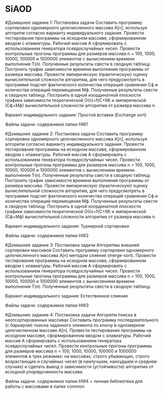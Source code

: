 # SiAOD
#Домашнее задание 1:
Постановка задачи
Составить программу сортировки одномерного целочисленного массива A[n], используя алгоритм согласно варианту индивидуального задания. Провести тестирование программы на исходном массиве, сформированном вводом с клавиатуры. Рабочий массив A сформировать с использованием генератора псевдослучайных чисел. Провести контрольные прогоны программы для размеров массива n = 100, 1000, 10000, 100000 и 1000000 элементов с вычислением времени выполнения T(n). Полученные результаты свести в сводную таблицу. Построить график зависимости времени выполнения программы от размера массива. 
Провести эмпирическую (практическую) оценку вычислительной сложности алгоритма, для чего предусмотреть в программе подсчет фактического количества операций сравнения Сф и количества операций перемещения Мф. Полученные результаты свести в сводную таблицу. Построить в одной координатной плоскости графики зависимости теоретической О(n)=f(С+М) и эмпирической (Сф+Мф) вычислительной сложности алгоритма от размера массива n. 

Вариант индивидульного задания: Простой вставки (Exchange sort)

Файлы задачи: содержимое папки HW1

#Домашнее задание 2:
Постановка задачи
Составить программу сортировки одномерного целочисленного массива A[n], используя алгоритм согласно варианту индивидуального задания. Провести тестирование программы на исходном массиве, сформированном вводом с клавиатуры. Рабочий массив A сформировать с использованием генератора псевдослучайных чисел. Провести контрольные прогоны программы для размеров массива n = 100, 1000, 10000, 100000 и 1000000 элементов с вычислением времени выполнения T(n). Полученные результаты свести в сводную таблицу. Построить график зависимости времени выполнения программы от размера массива.
Провести эмпирическую (практическую) оценку вычислительной сложности алгоритма, для чего предусмотреть в программе подсчет фактического количества операций сравнения Сф и количества операций перемещения Мф. Полученные результаты свести в сводную таблицу. Построить в одной координатной плоскости графики зависимости теоретической О(n)=f(С+М) и эмпирической (Сф+Мф) вычислительной сложности алгоритма от размера массива n. 

Вариант индивидуального задания: Турнирной сортировки

Файлы задачи: содержимое папки HW2

#Домашнее задание 3:
Постановка задачи
Алгоритмы внешней сортировки массивов
Составить программу сортировки одномерного целочисленного массива A[n] методом слияния (merge-sort). Провести тестирование программы на исходном массиве, сформированном вводом с клавиатуры. Рабочий массив A сформировать с использованием генератора псевдослучайных чисел. Провести контрольные прогоны программы для размеров массива n = 100, 1000, 10000, 100000 и 1000000 элементов с вычислением времени выполнения T(n). Полученные результаты свести в сводную таблицу. 

Вариант индивидуального задания: Естественное слияние

Файлы задачи: содержимое папки HW3

#Домашнее задание 4:
Постановка задачи
Алгоритм поиска в неотсортированных массивах
Составить программу последовательного (с барьером) поиска заданного элемента по ключу в одномерном целочисленном массиве A[n]. Провести тестирование программы на исходном массиве, сформированном вводом с клавиатуры. Рабочий массив A сформировать с использованием генератора псевдослучайных чисел. Провести контрольные прогоны программы для размеров массива n = 100, 1000, 10000, 100000 и 1000000 элементов в трех режимах: на массивах, строго убывающих, строго возрастающих и случайных чисел (в наилучшем, наихудшем и среднем случаях) и сделать вывод о зависимости (устойчивости) алгоритма от исходной упорядоченности массива.

Файлы задачи: содержимое папки HW4 + личная библеотека для работы с массивами в папке common


